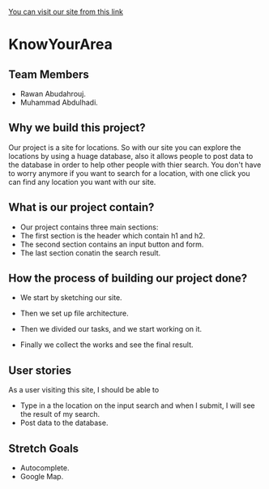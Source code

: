 [You can visit our site from this link]()
# KnowYourArea
## Team Members
* Rawan Abudahrouj.
* Muhammad Abdulhadi.

## Why we build this project?
Our project is a site for locations. So with our site you can explore the locations by using a huage database, also it allows people to post data to the database in order to help other people with thier search. You don't have to worry anymore if you want to search for a location, with one click you can find any location you want with our site. 


 ## What is our project contain?
* Our project contains three main sections:
* The first section is the header which contain h1 and h2.
* The second section contains an input button and form.
* The last section conatin the search result. 

## How the process of building our project done?

* We start by sketching our site.

* Then we set up file architecture.

* Then we divided our tasks, and we start working on it.

* Finally we collect the works and see the final result.

## User stories 

As a user visiting this site, I should be able to
* Type in a the location on the input search and when I submit, I will see the result of my search.
* Post data to the database.


## Stretch Goals

* Autocomplete.
* Google Map.

